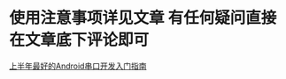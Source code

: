 # 使用注意事项详见文章 有任何疑问直接在文章底下评论即可

[上半年最好的Android串口开发入门指南](https://www.huruwo.top/archives/2020%E4%B8%8A%E5%8D%8A%E5%B9%B4%E6%9C%80%E5%A5%BD%E7%9A%84android%E4%B8%B2%E5%8F%A3%E5%BC%80%E5%8F%91%E5%85%A5%E9%97%A8%E6%8C%87%E5%8D%97)

